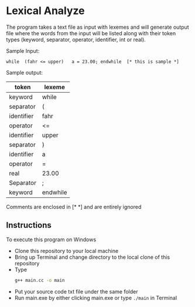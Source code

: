 
# Lexical Analyze

The program takes a text file as input with lexemes and will generate output file where the words from the input will be listed along with their token types (keyword, separator, operator, identifier, int or real). 

Sample Input:

```while  (fahr <= upper)   a = 23.00; endwhile  [* this is sample *]```

Sample output:

| token  | lexeme | 
|------|-----|
keyword      |                     while      |
separator      |                     (      |      
identifier             |              fahr  |
operator               |              <= |
identifier              |             upper |
separator                |            ) |
identifier                |           a |
operator                 |            = |
real                     |               23.00 |
Separator                 |           ; |
keyword                  |        endwhile |


Comments are enclosed in     [*          *]  and  are entirely ignored
## Instructions
To execute this program on Windows
- Clone this repository to your local machine
- Bring up Terminal and change directory to the local clone of this repository 
- Type 
   ```bash
   g++ main.cc -o main
   ```
- Put your source code txt file under the same folder
- Run main.exe by either clicking main.exe or type `./main` in Terminal


